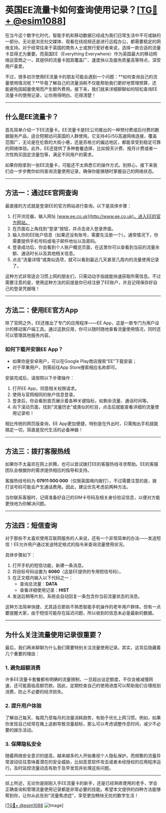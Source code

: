 # 英国EE流量卡如何查询使用记录？[[TG💪+ @esim1088](https://t.me/s/esim1088)]

在当今这个数字化时代，智能手机和移动数据已经成为我们日常生活中不可或缺的一部分。无论是浏览社交媒体、观看在线视频还是进行远程办公，都需要稳定的网络支持。对于经常往来于英国的商务人士或旅行爱好者来说，选择一款合适的流量卡显得尤为重要。而英国EE（Everything Everywhere）作为英国最大的移动网络运营商之一，其提供的流量卡因其覆盖广、速度快以及服务质量高等特点，深受用户喜爱。

不过，很多初次使用EE流量卡的朋友可能会遇到一个问题：**如何查询自己的流量使用情况呢？**毕竟了解自己的流量消耗不仅能帮助我们更好地管理预算，还能避免因超量使用而产生额外费用。接下来，我们就来详细聊聊如何轻松查询EE流量卡的使用记录，让你用得明白、花得清楚！

---

## **什么是EE流量卡？**

首先简单介绍一下EE流量卡。EE流量卡是EE公司推出的一种预付费或后付费的数据服务产品，适合短期访问英国的人群使用。它支持4G/5G高速网络连接，覆盖范围广，无论是在伦敦的大街小巷，还是苏格兰的偏远地区，都能享受到稳定可靠的网络体验。此外，EE还提供了多种套餐选择，比如按天计费、按月计费或者一次性购买固定流量包等，满足不同用户的需求。

如果你刚拿到一张EE流量卡，可能还不太熟悉它的操作方式。别担心，接下来我们会一步步教你如何查询流量使用记录，确保你能够随时掌握自己的网络状态。

---

## **方法一：通过EE官网查询**

最直接的方式就是登录EE的官方网站进行查询。以下是具体步骤：

1. 打开浏览器，输入网址 [www.ee.co.uk](http://www.ee.co.uk)，进入EE的官方网站。
2. 在页面右上角找到“登录”按钮，并点击进入登录界面。
3. 输入你的EE账户信息（如果还没有账号，需要先注册一个）。通常情况下，你需要提供手机号码或电子邮件地址以及密码。
4. 登录成功后，你会看到个人账户概览页面，在这里你可以查看到当前的流量余额、通话时长以及其他相关信息。
5. 点击“流量详情”或类似选项，就可以看到最近几天甚至几周内的流量使用记录了。

这种方式非常适合习惯上网的朋友们，只需动动手指就能快速获取所需信息。不过需要注意的是，使用这种方法的前提是你已经注册了EE账户，并且记得保存好自己的登录凭据哦！

---

## **方法二：使用EE官方App**

除了官网之外，EE还推出了专门的应用程序——EE App，这是一款专门为用户设计的移动客户端工具。通过这款应用，你可以随时随地查看流量使用情况，同时还可以管理其他服务内容。

### 如何下载并安装EE App？

- 如果你是安卓用户，可以在Google Play商店搜索“EE”下载安装；
- 对于苹果用户，则需前往App Store搜索相应名称即可。

安装完成后，请按照以下步骤操作：

1. 打开EE App，同意相关权限请求。
2. 使用与官网相同的账户信息登录。
3. 登录后，你会看到首页展示着各种关键指标，如剩余流量、通话时间等。
4. 向下滚动页面，找到“流量历史”或类似的栏目，点击后就能查看详细的流量使用记录啦！

相比传统的网页版查询，EE App更加便捷，特别是在外出时，只需掏出手机就能搞定一切，简直是现代生活的必备神器！

---

## **方法三：拨打客服热线**

如果你不太喜欢在网上折腾，也可以尝试拨打EE的客服热线寻求帮助。EE的客服团队会根据你的需求提供相应的指导和支持。

客服热线号码为 **07911 000 000**（仅限英国境内拨打），不过需要注意的是，拨打该号码可能会产生通话费用。因此，建议优先考虑前两种方法。

当你联系客服时，记得准备好自己的SIM卡号码及相关身份验证信息，以便对方能更快地为你解决问题。

---

## **方法四：短信查询**

对于那些不太喜欢使用互联网服务的人来说，还有一个非常简单的办法——发送短信！EE允许用户通过发送特定格式的指令来查询流量使用状况。

具体步骤如下：

1. 打开手机的短信功能，新建一条消息。
2. 将目标号码设置为 **6060**（这是EE提供的专用短信号码）。
3. 在正文框内输入以下代码之一：
   - 查询总流量：**DATA**
   - 查看详细使用记录：**HIST**
4. 发送后稍等片刻，系统会自动回复一条包含你当前流量状态的消息。

这种方法简单快捷，尤其适合那些不熟悉智能手机操作的老年用户群体。但有一点要提醒大家，由于短信可能存在延迟问题，所以收到的信息未必是最新的数据。

---

## **为什么关注流量使用记录很重要？**

最后，我们再来聊聊为什么我们需要特别关注流量使用记录。其实，这背后隐藏着几个重要的理由：

### 1. 避免超额消费
许多EE流量卡套餐都有明确的流量限制，一旦超出设定额度，不仅会被减慢网速，还可能面临高额罚款。因此，定期检查自己的使用进度可以帮助我们合理规划消费，防止不必要的经济损失。

### 2. 提升用户体验
了解自己每天、每周乃至每月的流量消耗趋势，有助于优化上网习惯。例如，如果你发现自己经常在晚上追剧导致流量超标，那么可以考虑调整作息时间，减少不必要的娱乐活动。

### 3. 保障隐私安全
随着网络安全意识的提高，越来越多的人开始重视个人隐私保护。而频繁的流量异常波动往往意味着潜在的安全威胁，比如恶意软件攻击或者未经授权的应用程序运行。及时监控流量动态有助于及早发现并处理这些问题。

---

综上所述，无论你是刚刚入手EE流量卡的新手，还是已经熟练使用的老手，学会正确查询和管理流量使用记录都是非常必要的技能。希望本文提供的四种方法能够帮到你，让你从此告别“流量焦虑症”，享受更加畅快无忧的数字生活！

[[TG💪+ @esim1088](https://t.me/s/esim1088) ![Image](https://i.postimg.cc/4NQfJmqS/Snipaste-2025-05-13-00-14-12.png)]